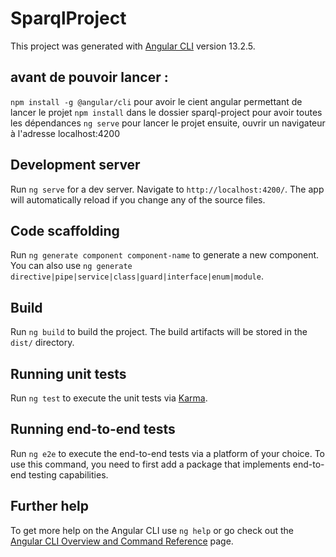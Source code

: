 # SparqlProject

This project was generated with [Angular CLI](https://github.com/angular/angular-cli) version 13.2.5.

## avant de pouvoir lancer :
`npm install -g @angular/cli` pour avoir le cient angular permettant de lancer le projet
`npm install` dans le dossier sparql-project pour avoir toutes les dépendances
`ng serve` pour lancer le projet
ensuite, ouvrir un navigateur à l'adresse localhost:4200

## Development server

Run `ng serve` for a dev server. Navigate to `http://localhost:4200/`. The app will automatically reload if you change any of the source files.

## Code scaffolding

Run `ng generate component component-name` to generate a new component. You can also use `ng generate directive|pipe|service|class|guard|interface|enum|module`.

## Build

Run `ng build` to build the project. The build artifacts will be stored in the `dist/` directory.

## Running unit tests

Run `ng test` to execute the unit tests via [Karma](https://karma-runner.github.io).

## Running end-to-end tests

Run `ng e2e` to execute the end-to-end tests via a platform of your choice. To use this command, you need to first add a package that implements end-to-end testing capabilities.

## Further help

To get more help on the Angular CLI use `ng help` or go check out the [Angular CLI Overview and Command Reference](https://angular.io/cli) page.
